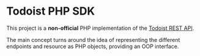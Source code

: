 # Todoist PHP SDK

This project is a **non-official** PHP implementation of the [Todoist REST API](https://developer.todoist.com/rest/v2).

The main concept turns around the idea of representing the different endpoints and resource as PHP objects, providing an
OOP interface.